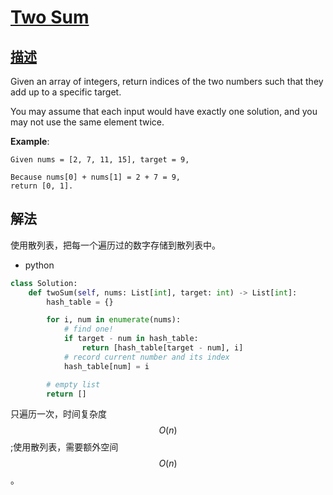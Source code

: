 # [Two Sum](https://leetcode.com/problems/two-sum/)

## [描述](https://leetcode.com/problems/two-sum/)

Given an array of integers, return indices of the two numbers such that they add up to a specific target.

You may assume that each input would have exactly one solution, and you may not use the same element twice.

**Example**:

```text
Given nums = [2, 7, 11, 15], target = 9,

Because nums[0] + nums[1] = 2 + 7 = 9,
return [0, 1].
```

## 解法

使用散列表，把每一个遍历过的数字存储到散列表中。

- python

```python
class Solution:
    def twoSum(self, nums: List[int], target: int) -> List[int]:
        hash_table = {}

        for i, num in enumerate(nums):
            # find one!
            if target - num in hash_table:
                return [hash_table[target - num], i]
            # record current number and its index
            hash_table[num] = i

        # empty list
        return []

```

只遍历一次，时间复杂度$$O(n)$$;使用散列表，需要额外空间$$O(n)$$。